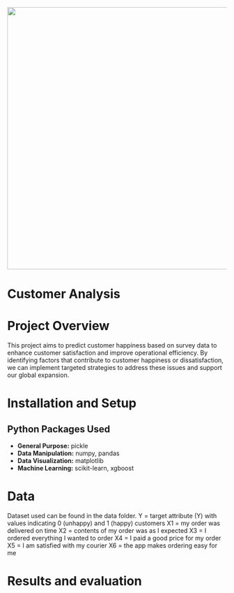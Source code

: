 <img src="https://github.com/trtrgfh/Customer_Analysis/assets/73056232/875e2134-6fe4-46ee-9ad0-7ea9c84207c0" width="600"/>

# Customer Analysis

# Project Overview
This project aims to predict customer happiness based on survey data to enhance customer satisfaction and improve operational efficiency. By identifying factors that contribute to customer happiness or dissatisfaction, we can implement targeted strategies to address these issues and support our global expansion.

# Installation and Setup
## Python Packages Used
- **General Purpose:** pickle
- **Data Manipulation:** numpy, pandas
- **Data Visualization:** matplotlib
- **Machine Learning:** scikit-learn, xgboost
  
# Data
Dataset used can be found in the data folder.
Y = target attribute (Y) with values indicating 0 (unhappy) and 1 (happy) customers
X1 = my order was delivered on time
X2 = contents of my order was as I expected
X3 = I ordered everything I wanted to order
X4 = I paid a good price for my order
X5 = I am satisfied with my courier
X6 = the app makes ordering easy for me

# Results and evaluation
